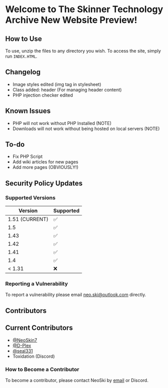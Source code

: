 # Welcome to The Skinner Technology Archive New Website Preview!

## How to Use

To use, unzip the files to any directory you wish.
To access the site, simply run `INDEX.HTML`.

## Changelog

* Image styles edited (img tag in stylesheet)
* Class added: header (For managing header content)
* PHP injection checker edited

## Known Issues

* PHP will not work without PHP Installed (NOTE)
* Downloads will not work without being hosted on local servers (NOTE)

## To-do

* Fix PHP Script
* Add wiki articles for new pages
* Add more pages (OBVIOUSLY!)

## Security Policy Updates

### Supported Versions

| Version          | Supported          |
| ---------------- | ------------------ |
| 1.51 (CURRENT)   | :white_check_mark: |
| 1.5              | :white_check_mark: |
| 1.43             | :white_check_mark: |
| 1.42             | :white_check_mark: |
| 1.41             | :white_check_mark: |
| 1.4              | :white_check_mark: |
| < 1.31           | :x:                |

### Reporting a Vulnerability

To report a vulnerability please email [neo.ski@outlook.com](mailto:neo.ski@outlook.com) directly.

## Contributors

## Current Contributors

* [@NeoSkin7](https://github.com/NeoSkin7/)
* [@D-Plex](https://github.com/D-Plex)
* [@seal331](https://github.com/seal331)
* Toxidation (Discord)

### How to Become a Contributor

To become a contributor, please contact NeoSki by [email](mailto:neo.ski@outlook.com) or Discord.